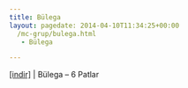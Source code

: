 ```yaml
---
title: Bülega
layout: pagedate: 2014-04-10T11:34:25+00:00
  /mc-grup/bulega.html
   - Bülega

---
```

<a href="https://cloud.mail.ru/public/0e850b79e9e5/B%C3%BClega%20-%206%20Patlar" target="_blank">[indir]</a> | Bülega &#8211; 6 Patlar